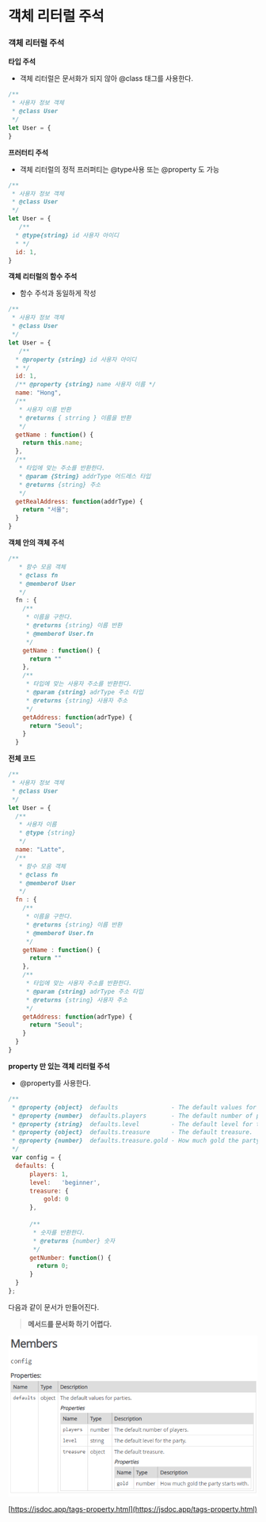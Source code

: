# 객체 리터럴 주석
### 객체 리터럴 주석

**타입 주석**

- 객체 리터럴은 문서화가 되지 않아 @class 태그를 사용한다.

```jsx
/**
 * 사용자 정보 객체
 * @class User
 */
let User = {
}
```

**프러터티 주석** 

- 객체 리터럴의 정적 프러퍼티는 @type사용 또는 @property 도 가능

```jsx
/**
 * 사용자 정보 객체 
 * @class User
 */
let User = { 
   /** 
  * @type{string} id 사용자 아이디
  * */
  id: 1,
}
```

**객체 리터럴의 함수 주석** 

- 함수 주석과 동일하게 작성

```jsx
/**
 * 사용자 정보 객체 
 * @class User
 */
let User = { 
   /** 
  * @property {string} id 사용자 아이디
  * */
  id: 1,
  /** @property {string} name 사용자 이름 */
  name: "Hong",
  /**
   * 사용자 이름 반환
   * @returns { strring } 이름을 반환
   */
  getName : function() {
    return this.name; 
  },
  /**
   * 타입에 맞는 주소를 반환한다.
   * @param {String} addrType 어드레스 타입
   * @returns {string} 주소
   */ 
  getRealAddress: function(addrType) {
    return "서울"; 
  }
}
```

**객체 안의 객체 주석**

```jsx
/**
   * 함수 모음 객체 
   * @class fn
   * @memberof User
   */
  fn : {
    /**
     * 이름을 구한다.
     * @returns {string} 이름 반환
     * @memberof User.fn
     */
    getName : function() {
      return ""
    },
    /**
     * 타입에 맞는 사용자 주소를 반환한다. 
     * @param {string} adrType 주소 타입
     * @returns {string} 사용자 주소
     */
    getAddress: function(adrType) { 
      return "Seoul";
    }
  }
```

**전체 코드**

```jsx
/**
 * 사용자 정보 객체 
 * @class User
 */
let User = { 
  /**
   * 사용자 이름
   * @type {string} 
   */
  name: "Latte", 
  /**
   * 함수 모음 객체 
   * @class fn
   * @memberof User
   */
  fn : {
    /**
     * 이름을 구한다.
     * @returns {string} 이름 반환
     * @memberof User.fn
     */
    getName : function() {
      return ""
    },
    /**
     * 타입에 맞는 사용자 주소를 반환한다. 
     * @param {string} adrType 주소 타입
     * @returns {string} 사용자 주소
     */
    getAddress: function(adrType) { 
      return "Seoul";
    }
  }
}
```

**property 만 있는 객체 리터럴 주석**

- @property를 사용한다.

```jsx
/**
 * @property {object}  defaults               - The default values for parties.
 * @property {number}  defaults.players       - The default number of players.
 * @property {string}  defaults.level         - The default level for the party.
 * @property {object}  defaults.treasure      - The default treasure.
 * @property {number}  defaults.treasure.gold - How much gold the party starts with.
 */
 var config = {
  defaults: {
      players: 1,
      level:   'beginner',
      treasure: {
          gold: 0
      },

      /**
       * 숫자를 반환한다. 
       * @returns {number} 숫자
       */
      getNumber: function() {
        return 0;
      }
  }
};

```

다음과 같이 문서가 만들어진다. 

> **메서드를 문서화 하기 어렵다.**

 ![](../.gitbook/assets/2021-11-15-17-58-15.png)



[https://jsdoc.app/tags-property.html](https://jsdoc.app/tags-property.html)